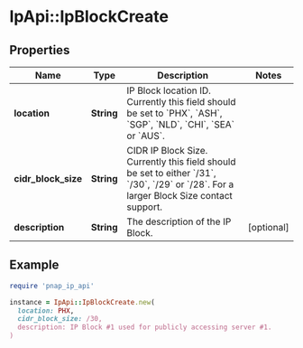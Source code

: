 # IpApi::IpBlockCreate

## Properties

| Name | Type | Description | Notes |
| ---- | ---- | ----------- | ----- |
| **location** | **String** | IP Block location ID. Currently this field should be set to &#x60;PHX&#x60;, &#x60;ASH&#x60;, &#x60;SGP&#x60;, &#x60;NLD&#x60;, &#x60;CHI&#x60;, &#x60;SEA&#x60; or &#x60;AUS&#x60;. |  |
| **cidr_block_size** | **String** | CIDR IP Block Size. Currently this field should be set to either &#x60;/31&#x60;, &#x60;/30&#x60;, &#x60;/29&#x60; or &#x60;/28&#x60;. For a larger Block Size contact support. |  |
| **description** | **String** | The description of the IP Block. | [optional] |

## Example

```ruby
require 'pnap_ip_api'

instance = IpApi::IpBlockCreate.new(
  location: PHX,
  cidr_block_size: /30,
  description: IP Block #1 used for publicly accessing server #1.
)
```

